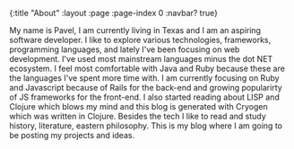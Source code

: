 {:title "About"
 :layout :page
 :page-index 0
 :navbar? true}

My name is Pavel, I am currently living in Texas and I am an aspiring software developer. I like to explore various technologies, frameworks, programming languages, and lately I've been focusing on web development. I've used most mainstream languages minus the dot NET ecosystem. I feel most comfortable with Java and Ruby because these are the languages I've spent more time with. I am currently focusing on Ruby and Javascript because of Rails for the back-end and growing popularirty of JS frameworks for the front-end. I also started reading about LISP and Clojure which blows my mind and this blog is generated with Cryogen which was written in Clojure. Besides the tech I like to read and study history, literature, eastern philosophy. This is my blog where I am going to be posting my projects and ideas.
